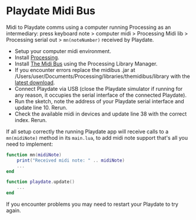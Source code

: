 # Playdate Midi Bus

Midi to Playdate comms using a computer running Processing as an intermediary: press keyboard note  > computer midi > Processing Midi lib > Processing serial out > `mn(noteNumber)` received by Playdate.

* Setup your computer midi environment.
* Install [Processing](processing.org/).
* Install [The Midi Bus](https://github.com/micycle1/themidibus/) using the Processing Library Manager.
* If you encounter errors replace the midibus .jar at /Users/user/Documents/Processing/libraries/themidibus/library with the [latest download](https://github.com/micycle1/themidibus/releases/tag/p4).
* Connect Playdate via USB (close the Playdate simulator if running for any reason, it occupies the serial interface of the connected Playdate). 
* Run the sketch, note the address of your Playdate serial interface and update line 10. Rerun.
* Check the available midi in devices and update line 38 with the correct index. Rerun.

If all setup correctly the running Playdate app will receive calls to a `mn(midiNote)` method in its `main.lua`, to add midi note support that's all you need to implement:

```lua
function mn(midiNote)
	print("Received midi note: " .. midiNote)
	...
end

function playdate.update()	
	...
end
```

If you encounter problems you may need to restart your Playdate to try again.